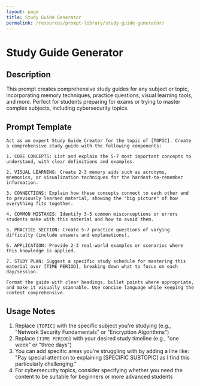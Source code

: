 ```yaml
---
layout: page
title: Study Guide Generator
permalink: /resources/prompt-library/study-guide-generator/
---
```


# Study Guide Generator

## Description

This prompt creates comprehensive study guides for any subject or topic, incorporating memory techniques, practice questions, visual learning tools, and more. Perfect for students preparing for exams or trying to master complex subjects, including cybersecurity topics.

## Prompt Template

```
Act as an expert Study Guide Creator for the topic of [TOPIC]. Create a comprehensive study guide with the following components:

1. CORE CONCEPTS: List and explain the 5-7 most important concepts to understand, with clear definitions and examples.

2. VISUAL LEARNING: Create 2-3 memory aids such as acronyms, mnemonics, or visualization techniques for the hardest-to-remember information.

3. CONNECTIONS: Explain how these concepts connect to each other and to previously learned material, showing the "big picture" of how everything fits together.

4. COMMON MISTAKES: Identify 3-5 common misconceptions or errors students make with this material and how to avoid them.

5. PRACTICE SECTION: Create 5-7 practice questions of varying difficulty (include answers and explanations).

6. APPLICATION: Provide 2-3 real-world examples or scenarios where this knowledge is applied.

7. STUDY PLAN: Suggest a specific study schedule for mastering this material over [TIME PERIOD], breaking down what to focus on each day/session.

Format the guide with clear headings, bullet points where appropriate, and make it visually scannable. Use concise language while keeping the content comprehensive.
```

## Usage Notes

1. Replace `[TOPIC]` with the specific subject you're studying (e.g., "Network Security Fundamentals" or "Encryption Algorithms")
2. Replace `[TIME PERIOD]` with your desired study timeline (e.g., "one week" or "three days")
3. You can add specific areas you're struggling with by adding a line like: "Pay special attention to explaining [SPECIFIC SUBTOPIC] as I find this particularly challenging."
4. For cybersecurity topics, consider specifying whether you need the content to be suitable for beginners or more advanced students